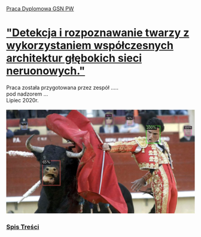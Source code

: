 [Praca Dyplomowa GSN PW](Praca_Dyplomowa.ipynb)
# ["Detekcja i rozpoznawanie twarzy z wykorzystaniem współczesnych architektur głębokich sieci neruonowych."](Praca_Dyplomowa.ipynb)

Praca została przygotowana przez zespół .....<br>
pod nadzorem ...<br>
Lipiec 2020r.
<br><br>
![Przykład detekcji](https://github.com/DarekGit/Documents/blob/master/Figures/Smieszna%20detekcja.png)


<!--NAVIGATION-->
### [Spis Treści](Praca_Dyplomowa.ipynb)
